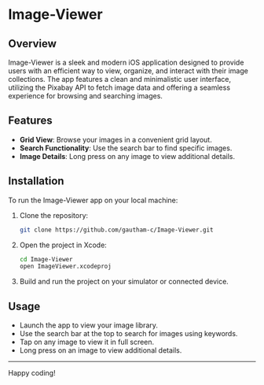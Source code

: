 
# Image-Viewer

## Overview
Image-Viewer is a sleek and modern iOS application designed to provide users with an efficient way to view, organize, and interact with their image collections. The app features a clean and minimalistic user interface, utilizing the Pixabay API to fetch image data and offering a seamless experience for browsing and searching images.

## Features
- **Grid View**: Browse your images in a convenient grid layout.
- **Search Functionality**: Use the search bar to find specific images.
- **Image Details**: Long press on any image to view additional details.

## Installation
To run the Image-Viewer app on your local machine:
1. Clone the repository:
   ```bash
   git clone https://github.com/gautham-c/Image-Viewer.git
   ```
2. Open the project in Xcode:
   ```bash
   cd Image-Viewer
   open ImageViewer.xcodeproj
   ```
3. Build and run the project on your simulator or connected device.

## Usage
- Launch the app to view your image library.
- Use the search bar at the top to search for images using keywords.
- Tap on any image to view it in full screen.
- Long press on an image to view additional details.

---

Happy coding!
